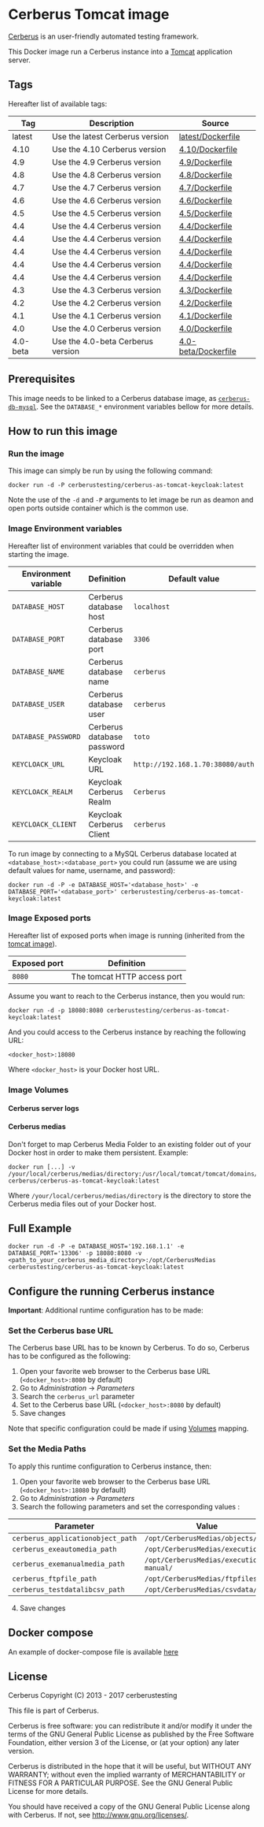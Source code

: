 # Cerberus Tomcat image

[Cerberus](http://www.cerberus-testing.org/) is an user-friendly automated testing framework.

This Docker image run a Cerberus instance into a [Tomcat](http://tomcat.apache.org/) application server.

## Tags

Hereafter list of available tags:

Tag     | Description                        | Source
--------|------------------------------------|-------------------------------
latest  | Use the latest Cerberus version    | [latest/Dockerfile](https://github.com/cerberustesting/cerberus-source/blob/master/docker/images/cerberus-as-tomcat-keycloak/latest/Dockerfile)
4.10   | Use the 4.10 Cerberus version     | [4.10/Dockerfile](https://github.com/cerberustesting/cerberus-source/blob/master/docker/images/cerberus-as-tomcat-keycloak/4.10/Dockerfile)
4.9   | Use the 4.9 Cerberus version     | [4.9/Dockerfile](https://github.com/cerberustesting/cerberus-source/blob/master/docker/images/cerberus-as-tomcat-keycloak/4.9/Dockerfile)
4.8   | Use the 4.8 Cerberus version     | [4.8/Dockerfile](https://github.com/cerberustesting/cerberus-source/blob/master/docker/images/cerberus-as-tomcat-keycloak/4.8/Dockerfile)
4.7   | Use the 4.7 Cerberus version     | [4.7/Dockerfile](https://github.com/cerberustesting/cerberus-source/blob/master/docker/images/cerberus-as-tomcat-keycloak/4.7/Dockerfile)
4.6   | Use the 4.6 Cerberus version     | [4.6/Dockerfile](https://github.com/cerberustesting/cerberus-source/blob/master/docker/images/cerberus-as-tomcat-keycloak/4.6/Dockerfile)
4.5   | Use the 4.5 Cerberus version     | [4.5/Dockerfile](https://github.com/cerberustesting/cerberus-source/blob/master/docker/images/cerberus-as-tomcat-keycloak/4.5/Dockerfile)
4.4   | Use the 4.4 Cerberus version     | [4.4/Dockerfile](https://github.com/cerberustesting/cerberus-source/blob/master/docker/images/cerberus-as-tomcat-keycloak/4.4/Dockerfile)
4.4   | Use the 4.4 Cerberus version     | [4.4/Dockerfile](https://github.com/cerberustesting/cerberus-source/blob/master/docker/images/cerberus-as-tomcat-keycloak/4.4/Dockerfile)
4.4   | Use the 4.4 Cerberus version     | [4.4/Dockerfile](https://github.com/cerberustesting/cerberus-source/blob/master/docker/images/cerberus-as-tomcat-keycloak/4.4/Dockerfile)
4.4   | Use the 4.4 Cerberus version     | [4.4/Dockerfile](https://github.com/cerberustesting/cerberus-source/blob/master/docker/images/cerberus-as-tomcat-keycloak/4.4/Dockerfile)
4.4   | Use the 4.4 Cerberus version     | [4.4/Dockerfile](https://github.com/cerberustesting/cerberus-source/blob/master/docker/images/cerberus-as-tomcat-keycloak/4.4/Dockerfile)
4.3   | Use the 4.3 Cerberus version     | [4.3/Dockerfile](https://github.com/cerberustesting/cerberus-source/blob/master/docker/images/cerberus-as-tomcat-keycloak/4.3/Dockerfile)
4.2   | Use the 4.2 Cerberus version     | [4.2/Dockerfile](https://github.com/cerberustesting/cerberus-source/blob/master/docker/images/cerberus-as-tomcat-keycloak/4.2/Dockerfile)
4.1   | Use the 4.1 Cerberus version     | [4.1/Dockerfile](https://github.com/cerberustesting/cerberus-source/blob/master/docker/images/cerberus-as-tomcat-keycloak/4.1/Dockerfile)
4.0   | Use the 4.0 Cerberus version     | [4.0/Dockerfile](https://github.com/cerberustesting/cerberus-source/blob/master/docker/images/cerberus-as-tomcat-keycloak/4.0/Dockerfile)
4.0-beta  | Use the 4.0-beta Cerberus version    | [4.0-beta/Dockerfile](https://github.com/cerberustesting/cerberus-source/blob/master/docker/images/cerberus-as-tomcat-keycloak/4.0-beta/Dockerfile)

## Prerequisites

This image needs to be linked to a Cerberus database image, as [`cerberus-db-mysql`](https://github.com/cerberustesting/cerberus-source/tree/master/docker/images/cerberus-db-mysql).
See the `DATABASE_*` environment variables bellow for more details.

## How to run this image

### Run the image

This image can simply be run by using the following command:

    docker run -d -P cerberustesting/cerberus-as-tomcat-keycloak:latest

Note the use of the `-d` and `-P` arguments to let image be run as deamon and open ports outside container which is the common use.

### Image Environment variables

Hereafter list of environment variables that could be overridden when starting the image.

Environment variable                    | Definition                                | Default value
----------------------------------------|-------------------------------------------|--------------------------
`DATABASE_HOST`                         | Cerberus database host                    | `localhost`
`DATABASE_PORT`                         | Cerberus database port                    | `3306`
`DATABASE_NAME`                         | Cerberus database name                    | `cerberus`
`DATABASE_USER`                         | Cerberus database user                    | `cerberus`
`DATABASE_PASSWORD`                     | Cerberus database password                | `toto`
`KEYCLOACK_URL`                         | Keycloak URL                              | `http://192.168.1.70:38080/auth`
`KEYCLOACK_REALM`                       | Keycloak Cerberus Realm                   | `Cerberus`
`KEYCLOACK_CLIENT`                      | Keycloak Cerberus Client                  | `cerberus`


To run image by connecting to a MySQL Cerberus database located at `<database_host>:<database_port>` you could run (assume we are using default values for name, username, and password):

    docker run -d -P -e DATABASE_HOST='<database_host>' -e DATABASE_PORT='<database_port>' cerberustesting/cerberus-as-tomcat-keycloak:latest

### Image Exposed ports

Hereafter list of exposed ports when image is running (inherited from the [tomcat image](https://hub.docker.com/_/tomcat/)).

Exposed port            | Definition
------------------------|---------------------------------------------------------
`8080`                  | The tomcat HTTP access port

Assume you want to reach to the Cerberus instance, then you would run:

    docker run -d -p 18080:8080 cerberustesting/cerberus-as-tomcat-keycloak:latest

And you could access to the Cerberus instance by reaching the following URL:

    <docker_host>:18080

Where `<docker_host>` is your Docker host URL.

### Image Volumes

#### Cerberus server logs

#### Cerberus medias

Don't forget to map Cerberus Media Folder to an existing folder out of your Docker host in order to make them persistent. Example:

    docker run [...] -v /your/local/cerberus/medias/directory:/usr/local/tomcat/tomcat/domains/domain1/docroot/CerberusMedias cerberus/cerberus-as-tomcat-keycloak:latest

Where `/your/local/cerberus/medias/directory` is the directory to store the Cerberus media files out of your Docker host.

## Full Example

    docker run -d -P -e DATABASE_HOST='192.168.1.1' -e DATABASE_PORT='13306' -p 18080:8080 -v <path_to_your_cerberus_media_directory>:/opt/CerberusMedias cerberustesting/cerberus-as-tomcat-keycloak:latest


## Configure the running Cerberus instance

**Important**: Additional runtime configuration has to be made:

### Set the Cerberus base URL

The Cerberus base URL has to be known by Cerberus. To do so, Cerberus has to be configured as the following:

1. Open your favorite web browser to the Cerberus base URL (`<docker_host>:8080` by default)
2. Go to _Administration_ -> _Parameters_
3. Search the `cerberus_url` parameter
4. Set to the Cerberus base URL (`<docker_host>:8080` by default)
5. Save changes 

Note that specific configuration could be made if using [Volumes](#volumes) mapping.

### Set the Media Paths

To apply this runtime configuration to Cerberus instance, then:

1. Open your favorite web browser to the Cerberus base URL (`<docker_host>:18080` by default)
2. Go to _Administration_ -> _Parameters_
3. Search the following parameters and set the corresponding values : 

Parameter            | Value
------------------------|---------------------------------------------------------
`cerberus_applicationobject_path`                  | `/opt/CerberusMedias/objects/`
`cerberus_exeautomedia_path`                  | `/opt/CerberusMedias/executions/`
`cerberus_exemanualmedia_path`                  | `/opt/CerberusMedias/executions-manual/`
`cerberus_ftpfile_path`                  | `/opt/CerberusMedias/ftpfiles/`
`cerberus_testdatalibcsv_path`                  | `/opt/CerberusMedias/csvdata/`

4. Save changes



## Docker compose
An example of docker-compose file is available [here](https://github.com/cerberustesting/cerberus-source/tree/master/docker/compositions/cerberus-tomcat-mysql)


## License

Cerberus Copyright (C) 2013 - 2017 cerberustesting

This file is part of Cerberus.

Cerberus is free software: you can redistribute it and/or modify
it under the terms of the GNU General Public License as published by
the Free Software Foundation, either version 3 of the License, or
(at your option) any later version.

Cerberus is distributed in the hope that it will be useful,
but WITHOUT ANY WARRANTY; without even the implied warranty of
MERCHANTABILITY or FITNESS FOR A PARTICULAR PURPOSE.  See the
GNU General Public License for more details.

You should have received a copy of the GNU General Public License
along with Cerberus.  If not, see <http://www.gnu.org/licenses/>.
